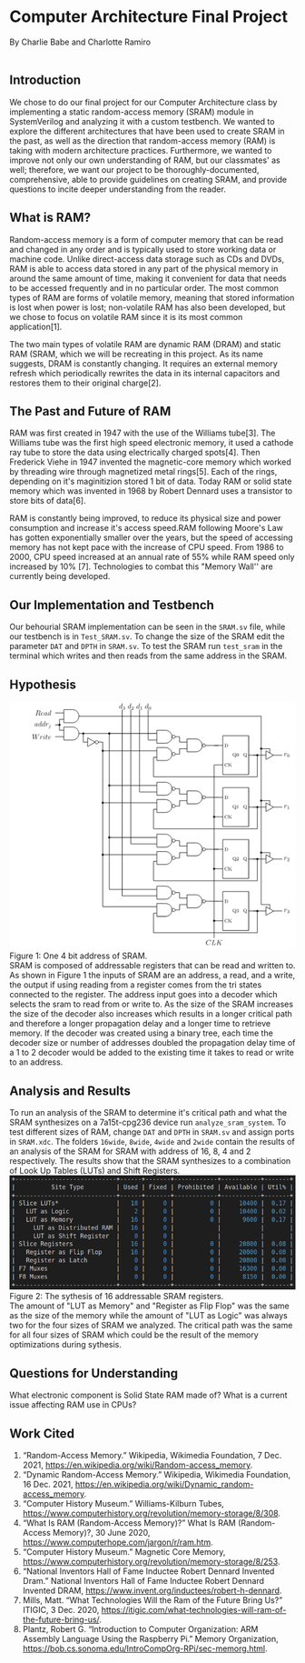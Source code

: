 # Computer Architecture Final Project
By Charlie Babe and Charlotte Ramiro  <br> <br>
 
 
## Introduction
 
We chose to do our final project for our Computer Architecture class by implementing a static random-access memory (SRAM) module in SystemVerilog and analyzing it with a custom testbench. We wanted to explore the different architectures that have been used to create SRAM in the past, as well as the direction that random-access memory (RAM) is taking with modern architecture practices. Furthermore, we wanted to improve not only our own understanding of RAM, but our classmates' as well; therefore, we want our project to be thoroughly-documented, comprehensive, able to provide guidelines on creating SRAM, and provide questions to incite deeper understanding from the reader.  <br> 
 
 
 
## What is RAM?
 
Random-access memory is a form of computer memory that can be read and changed in any order and is typically used to store working data or machine code. Unlike direct-access data storage such as CDs and DVDs, RAM is able to access data stored in any part of the physical memory in around the same amount of time, making it convenient for data that needs to be accessed frequently and in no particular order. The most common types of RAM are forms of volatile memory, meaning that stored information is lost when power is lost; non-volatile RAM has also been developed, but we chose to focus on volatile RAM since it is its most common application[1].
 
The two main types of volatile RAM are dynamic RAM (DRAM) and static RAM (SRAM, which we will be recreating in this project. As its name suggests, DRAM is constantly changing. It requires an external memory refresh which periodically rewrites the data in its internal capacitors and restores them to their original charge[2].
 
 
## The Past and Future of RAM
RAM was first created in 1947 with the use of the Williams tube[3]. The Williams tube was the first high speed electronic memory, it used a cathode ray tube to store the data using electrically charged spots[4]. Then Frederick Viehe in 1947 invented the magnetic-core memory which worked by threading wire through magnetized metal rings[5]. Each of the rings, depending on it's maginitizion stored 1 bit of data. Today RAM or solid state memory which was invented in 1968 by Robert Dennard uses a transistor to store bits of data[6].
 
RAM is constantly being improved, to reduce its physical size and power consumption and increase it's access speed.RAM following Moore's Law has gotten exponentially smaller over the years, but the speed of accessing memory has not kept pace with the increase of CPU speed. From 1986 to 2000, CPU speed increased at an annual rate of 55% while RAM speed only increased by 10% [7]. Technologies to combat this "Memory Wall'' are currently being developed.
 
## Our Implementation and Testbench
Our behourial SRAM implementation can be seen in the ```SRAM.sv``` file, while our testbench is in ```Test_SRAM.sv```. To change the size of the SRAM edit the parameter ```DAT``` and ```DPTH``` in ```SRAM.sv```. To test the SRAM run ```test_sram``` in the terminal which writes and then reads from the same address in the SRAM.

## Hypothesis
![SRAM](SRAM.png)<br>
Figure 1: One 4 bit address of SRAM.<br>
SRAM is composed of addressable registers that can be read and written to. As shown in Figure 1 the inputs of SRAM are an address, a read, and a write, the output if using reading from a register comes from the tri states connected to the register. The address input goes into a decoder which selects the sram to read from or write to. As the size of the SRAM increases the size of the decoder also increases which results in a longer critical path and therefore a longer propagation delay and a longer time to retrieve memory. If the decoder was created using a binary tree, each time the decoder size or number of addresses doubled the propagation delay time of a 1 to 2 decoder would be added to the existing time it takes to read or write to an address.

 
## Analysis and Results
To run an analysis of the SRAM to determine it's critical path and what the SRAM synthesizes on a 7a15t-cpg236 device run ```analyze_sram_system```. To test different sizes of RAM, change ```DAT``` and ```DPTH``` in ```SRAM.sv``` and assign ports in ```SRAM.xdc```. The folders ```16wide```, ```8wide```, ```4wide``` and ```2wide``` contain the results of an analysis of the SRAM for SRAM with address of 16, 8, 4 and 2 respectively. The results show that the SRAM synthesizes to a combination of Look Up Tables (LUTs) and Shift Registers.
![Usage](usage.png)<br>
Figure 2: The sythesis of 16 addressable SRAM registers.<br>
The amount of "LUT as Memory" and "Register as Flip Flop" was the same as the size of the memory while the amount of "LUT as Logic" was always two for the four sizes of SRAM we analyzed. The critical path was the same for all four sizes of SRAM which could be the result of the memory optimizations during sythesis.
 
## Questions for Understanding
What electronic component is Solid State RAM made of?
What is a current issue affecting RAM use in CPUs?

## Work Cited
1. “Random-Access Memory.” Wikipedia, Wikimedia Foundation, 7 Dec. 2021, https://en.wikipedia.org/wiki/Random-access_memory. 
2. “Dynamic Random-Access Memory.” Wikipedia, Wikimedia Foundation, 16 Dec. 2021, https://en.wikipedia.org/wiki/Dynamic_random-access_memory. 
3. “Computer History Museum.” Williams-Kilburn Tubes, https://www.computerhistory.org/revolution/memory-storage/8/308. 
4. “What Is RAM (Random-Access Memory)?” What Is RAM (Random-Access Memory)?, 30 June 2020, https://www.computerhope.com/jargon/r/ram.htm. 
5. “Computer History Museum.” Magnetic Core Memory, https://www.computerhistory.org/revolution/memory-storage/8/253. 
6. “National Inventors Hall of Fame Inductee Robert Dennard Invented Dram.” National Inventors Hall of Fame Inductee Robert Dennard Invented DRAM, https://www.invent.org/inductees/robert-h-dennard. 
7. Mills, Matt. “What Technologies Will the Ram of the Future Bring Us?” ITIGIC, 3 Dec. 2020, https://itigic.com/what-technologies-will-ram-of-the-future-bring-us/. 
8. Plantz, Robert G. “Introduction to Computer Organization: ARM Assembly Language Using the Raspberry Pi.” Memory Organization, https://bob.cs.sonoma.edu/IntroCompOrg-RPi/sec-memorg.html. 
